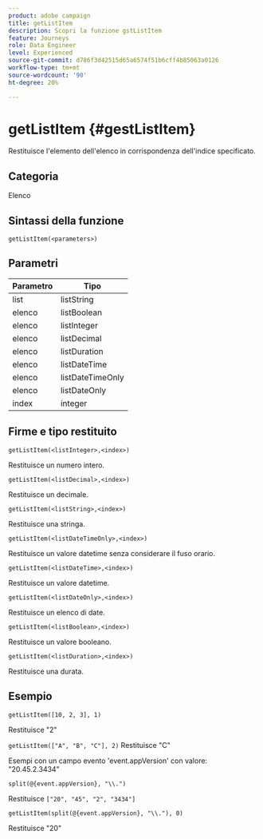 ```yaml
---
product: adobe campaign
title: getListItem
description: Scopri la funzione gstListItem
feature: Journeys
role: Data Engineer
level: Experienced
source-git-commit: d786f3d42515d65a6574f51b6cff4b85063a0126
workflow-type: tm+mt
source-wordcount: '90'
ht-degree: 20%

---
```


# getListItem {#gestListItem}

Restituisce l&#39;elemento dell&#39;elenco in corrispondenza dell&#39;indice specificato.

## Categoria

Elenco

## Sintassi della funzione

`getListItem(<parameters>)`

## Parametri

| Parametro | Tipo |
|-----------|------------------|
| list | listString |
| elenco | listBoolean |
| elenco | listInteger |
| elenco | listDecimal |
| elenco | listDuration |
| elenco | listDateTime |
| elenco | listDateTimeOnly |
| elenco | listDateOnly |
| index | integer |

## Firme e tipo restituito

`getListItem(<listInteger>,<index>)`

Restituisce un numero intero.

`getListItem(<listDecimal>,<index>)`

Restituisce un decimale.

`getListItem(<listString>,<index>)`

Restituisce una stringa.

`getListItem(<listDateTimeOnly>,<index>)`

Restituisce un valore datetime senza considerare il fuso orario.

`getListItem(<listDateTime>,<index>)`

Restituisce un valore datetime.

`getListItem(<listDateOnly>,<index>)`

Restituisce un elenco di date.

`getListItem(<listBoolean>,<index>)`

Restituisce un valore booleano.

`getListItem(<listDuration>,<index>)`

Restituisce una durata.

## Esempio

`getListItem([10, 2, 3], 1)`

Restituisce &quot;2&quot;

`getListItem(["A", "B", "C"], 2)`
Restituisce &quot;C&quot;

Esempi con un campo evento &#39;event.appVersion&#39; con valore: &quot;20.45.2.3434&quot;

`split(@{event.appVersion}, "\\.")`

Restituisce `["20", "45", "2", "3434"]`

`getListItem(split(@{event.appVersion}, "\\."), 0)`

Restituisce &quot;20&quot;
